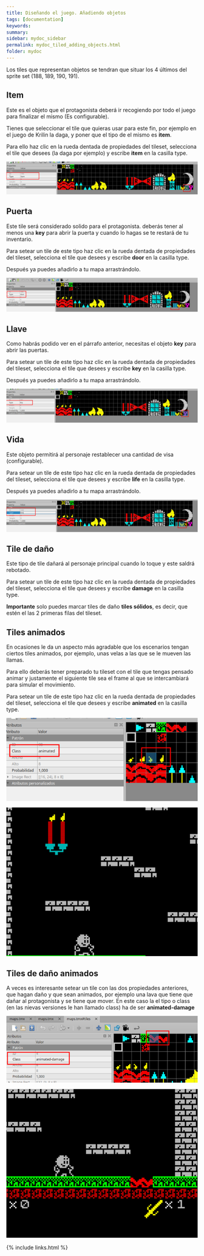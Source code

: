 ```yaml
---
title: Diseñando el juego. Añadiendo objetos
tags: [documentation]
keywords:
summary: 
sidebar: mydoc_sidebar
permalink: mydoc_tiled_adding_objects.html
folder: mydoc
---
```


Los tiles que representan objetos se tendran que situar los 4 últimos del sprite set (188, 189, 190, 191).

## Item

Este es el objeto que el protagonista deberá ir recogiendo por todo el juego para finalizar el mismo (Es configurable).

Tienes que seleccionar el tile que quieras usar para este fin, por ejemplo en el juego de Krilin la daga, y poner que el tipo de el mismo es **item**.

Para ello haz clic en la rueda dentada de propiedades del tileset, selecciona el tile que desees (la daga por ejemplo) y escribe **item** en la casilla type.

![](images/type_item.png)

## Puerta

Este tile será considerado solido para el protagonista. deberás tener al menos una **key** para abrir la puerta y cuando lo hagas se te restará de tu inventario.

Para setear un tile de este tipo haz clic en la rueda dentada de propiedades del tileset, selecciona el tile que desees y escribe **door** en la casilla type.

Después ya puedes añadirlo a tu mapa arrastrándolo.

![](images/type_door.png)

## Llave

Como habrás podido ver en el párrafo anterior, necesitas el objeto **key** para abrir las puertas.

Para setear un tile de este tipo haz clic en la rueda dentada de propiedades del tileset, selecciona el tile que desees y escribe **key** en la casilla type.

Después ya puedes añadirlo a tu mapa arrastrándolo.

![](images/type_key.png)

## Vida

Este objeto permitirá al personaje restablecer una cantidad de visa (configurable).

Para setear un tile de este tipo haz clic en la rueda dentada de propiedades del tileset, selecciona el tile que desees y escribe **life** en la casilla type.

Después ya puedes añadirlo a tu mapa arrastrándolo.

![](images/type_life.png)

## Tile de daño

Este tipo de tile dañará al personaje principal cuando lo toque y este saldrá rebotado.

Para setear un tile de este tipo haz clic en la rueda dentada de propiedades del tileset, selecciona el tile que desees y escribe **damage** en la casilla type.

**Importante** solo puedes marcar tiles de daño **tiles sólidos**, es decir, que estén el las 2 primeras filas del tileset.

## Tiles animados

En ocasiones le da un aspecto más agradable que los escenarios tengan ciertos tiles animados, por ejemplo, unas velas a las que se le mueven las llamas.

Para ello deberás tener preparado tu tileset con el tile que tengas pensado animar y justamente el siguiente tile sea el frame al que se intercambiará para simular el movimiento.

Para setear un tile de este tipo haz clic en la rueda dentada de propiedades del tileset, selecciona el tile que desees y escribe **animated** en la casilla type.

![](images/tileset_con_tiles_animados.png)

![](images/velas_animadas.gif)

## Tiles de daño animados

A veces es interesante setear un tile con las dos propiedades anteriores, que hagan daño y que sean animados, por ejemplo una lava que tiene que dañar al protagonista y se tiene que mover. En este caso la el tipo o class (en las nievas versiones le han llamado class) ha de ser **animated-damage**

![](images/tile_animated_damage.png)

![](images/lava_animada.gif)

{% include links.html %}

